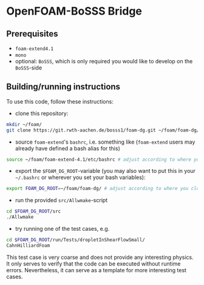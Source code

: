 # OpenFOAM-BoSSS Bridge

## Prerequisites

- `foam-extend4.1`
- `mono`
- optional: `BoSSS`, which is only required you would like to develop on the `BoSSS`-side

## Building/running instructions

To use this code, follow these instructions:

- clone this repository:
``` bash
mkdir ~/foam/
git clone https://git.rwth-aachen.de/bosss1/foam-dg.git ~/foam/foam-dg/
```

- source `foam-extend`'s `bashrc`, i.e. something like (`foam-extend` users may already have defined a bash alias for this)
``` bash
source ~/foam/foam-extend-4.1/etc/bashrc # adjust according to where you cloned foam-extend
```

- export the `$FOAM_DG_ROOT`-variable (you may also want to put this in your `~/.bashrc` or wherever you set your bash variables):
``` bash
export FOAM_DG_ROOT=~/foam/foam-dg/ # adjust according to where you cloned this repository
```

- run the provided `src/Allwmake`-script
``` bash
cd $FOAM_DG_ROOT/src
./Allwmake
```

- try running one of the test cases, e.g.
``` bash
cd $FOAM_DG_ROOT/run/Tests/dropletInShearFlowSmall/
CahnHilliardFoam
```
This test case is very coarse and does not provide any interesting physics. It only serves to verify that the code can be executed without runtime errors. Nevertheless, it can serve as a template for more interesting test cases.
